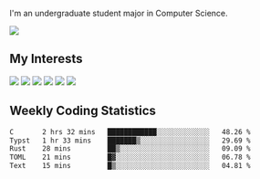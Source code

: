 I'm an undergraduate student major in Computer Science.

![](https://github-readme-stats.vercel.app/api?username=littzhch&theme=radical)

## My Interests

![](https://img.shields.io/badge/Python-3776AB?style=flat&labelColor=FFD43B&logoColor=3776AB&logo=python)
![](https://img.shields.io/badge/C-00599C?style=flat&labelColor=01427d&logoColor=6295cb&logo=c)
![](https://img.shields.io/badge/Rust-ffffff?style=flat&labelColor=ffffff&logoColor=000000&logo=rust)
![](https://img.shields.io/badge/LaTeX-008080?style=flat&labelColor=eeece5&logoColor=008080&logo=latex)
![](https://img.shields.io/badge/OpenGL-5487b2?style=flat&labelColor=ffffff&logoColor=5487b2&logo=opengl)
![](https://img.shields.io/badge/archlinux-1793d1?style=flat&labelColor=333333&logoColor=1793d1&logo=archlinux)

## Weekly Coding Statistics
<!--START_SECTION:waka-->

```txt
C       2 hrs 32 mins   ████████████░░░░░░░░░░░░░   48.26 %
Typst   1 hr 33 mins    ███████▒░░░░░░░░░░░░░░░░░   29.69 %
Rust    28 mins         ██▒░░░░░░░░░░░░░░░░░░░░░░   09.09 %
TOML    21 mins         █▓░░░░░░░░░░░░░░░░░░░░░░░   06.78 %
Text    15 mins         █▒░░░░░░░░░░░░░░░░░░░░░░░   04.81 %
```

<!--END_SECTION:waka-->
